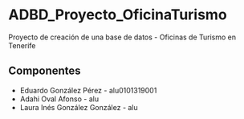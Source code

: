 # ADBD_Proyecto_OficinaTurismo
Proyecto de creación de una base de datos - Oficinas de Turismo en Tenerife

## Componentes
- Eduardo González Pérez - alu0101319001
- Adahi Oval Afonso - alu
- Laura Inés González González - alu
